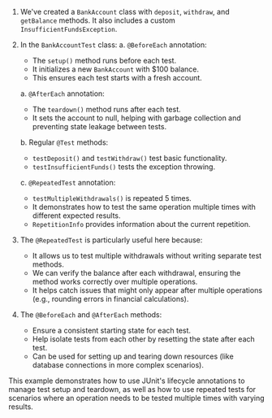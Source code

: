 1. We've created a `BankAccount` class with `deposit`, `withdraw`, and `getBalance` methods. It also includes a custom `InsufficientFundsException`.
2. In the `BankAccountTest` class: a. `@BeforeEach` annotation:
    
    - The `setup()` method runs before each test.
    - It initializes a new `BankAccount` with $100 balance.
    - This ensures each test starts with a fresh account.
    
    a. `@AfterEach` annotation:
    
    - The `teardown()` method runs after each test.
    - It sets the account to null, helping with garbage collection and preventing state leakage between tests.
    
    b. Regular `@Test` methods:
    
    - `testDeposit()` and `testWithdraw()` test basic functionality.
    - `testInsufficientFunds()` tests the exception throwing.
    
    c. `@RepeatedTest` annotation:
    - `testMultipleWithdrawals()` is repeated 5 times.
    - It demonstrates how to test the same operation multiple times with different expected results.
    - `RepetitionInfo` provides information about the current repetition.
3. The `@RepeatedTest` is particularly useful here because:
    - It allows us to test multiple withdrawals without writing separate test methods.
    - We can verify the balance after each withdrawal, ensuring the method works correctly over multiple operations.
    - It helps catch issues that might only appear after multiple operations (e.g., rounding errors in financial calculations).
4. The `@BeforeEach` and `@AfterEach` methods:
    - Ensure a consistent starting state for each test.
    - Help isolate tests from each other by resetting the state after each test.
    - Can be used for setting up and tearing down resources (like database connections in more complex scenarios).

This example demonstrates how to use JUnit's lifecycle annotations to manage test setup and teardown, as well as how to use repeated tests for scenarios where an operation needs to be tested multiple times with varying results.